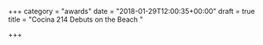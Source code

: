 +++
category = "awards"
date = "2018-01-29T12:00:35+00:00"
draft = true
title = "Cocina 214 Debuts on the Beach "

+++
